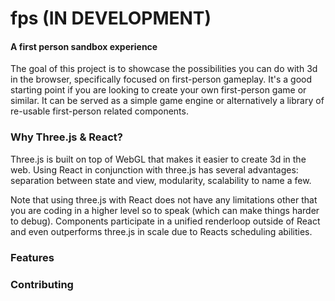 fps (IN DEVELOPMENT)
====================

#### A first person sandbox experience

The goal of this project is to showcase the possibilities you can do with 3d in the browser, specifically focused on first-person gameplay. It's a good starting point if you are looking to create your own first-person game or similar. It can be served as a simple game engine or alternatively a library of re-usable first-person related components.

### Why Three.js & React?

Three.js is built on top of WebGL that makes it easier to create 3d in the web. Using React in conjunction with three.js has several advantages: separation between state and view, modularity, scalability to name a few.

Note that using three.js with React does not have any limitations other that you are coding in a higher level so to speak (which can make things harder to debug). Components participate in a unified renderloop outside of React and even outperforms three.js in scale due to Reacts scheduling abilities.

### Features

### Contributing
